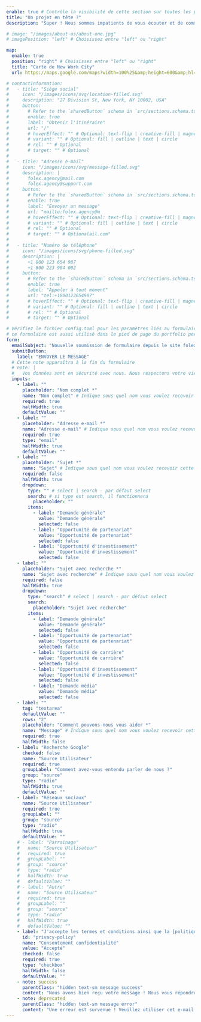 ```yaml
---
enable: true # Contrôle la visibilité de cette section sur toutes les pages où elle est utilisée
title: "Un projet en tête ?"
description: "Super ! Nous sommes impatients de vous écouter et de commencer quelque chose"

# image: "/images/about-us/about-one.jpg"
# imagePosition: "left" # Choisissez entre "left" ou "right"

map:
  enable: true
  position: "right" # Choisissez entre "left" ou "right"
  title: "Carte de New Work City"
  url: https://maps.google.com/maps?width=100%25&amp;height=600&amp;hl=fr&amp;q=1%20Grafton%20Street,%20Dublin,%20Ireland+(Mon%20Nom%20d'Entreprise)&amp;t=&amp;z=14&amp;ie=UTF8&amp;iwloc=B&amp;output=embed

# contactInformation:
#   - title: "Siège social"
#     icon: "/images/icons/svg/location-filled.svg"
#     description: "27 Division St, New York, NY 10002, USA"
#     button:
#       # Refer to the `sharedButton` schema in `src/sections.schema.ts` for all available configuration options (e.g., enable, label, url, hoverEffect, variant, icon, tag, rel, class, target, etc.)
#       enable: true
#       label: "Obtenir l'itinéraire"
#       url: "/"
#       # hoverEffect: "" # Optional: text-flip | creative-fill | magnetic | magnetic-text-flip
#       # variant: "" # Optional: fill | outline | text | circle
#       # rel: "" # Optional
#       # target: "" # Optional
#
#   - title: "Adresse e-mail"
#     icon: "/images/icons/svg/message-filled.svg"
#     description: |
#       folex.agency@mail.com
#       folex.agency@support.com
#     button:
#       # Refer to the `sharedButton` schema in `src/sections.schema.ts` for all available configuration options (e.g., enable, label, url, hoverEffect, variant, icon, tag, rel, class, target, etc.)
#       enable: true
#       label: "Envoyer un message"
#       url: "mailto:folex.agency@m
#       # hoverEffect: "" # Optional: text-flip | creative-fill | magnetic | magnetic-text-flip
#       # variant: "" # Optional: fill | outline | text | circle
#       # rel: "" # Optional
#       # target: "" # Optionalail.com"
#
#   - title: "Numéro de téléphone"
#     icon: "/images/icons/svg/phone-filled.svg"
#     description: |
#       +1 800 123 654 987
#       +1 800 223 984 002
#     button:
#       # Refer to the `sharedButton` schema in `src/sections.schema.ts` for all available configuration options (e.g., enable, label, url, hoverEffect, variant, icon, tag, rel, class, target, etc.)
#       enable: true
#       label: "Appeler à tout moment"
#       url: "tel:+1800123654987"
#       # hoverEffect: "" # Optional: text-flip | creative-fill | magnetic | magnetic-text-flip
#       # variant: "" # Optional: fill | outline | text | circle
#       # rel: "" # Optional
#       # target: "" # Optional

# Vérifiez le fichier config.toml pour les paramètres liés au formulaire
# ce formulaire est aussi utilisé dans le pied de page du portfolio personnel
form:
  emailSubject: "Nouvelle soumission de formulaire depuis le site folex" # Sujet personnalisé de l’email (valable à chaque soumission)
  submitButton:
    label: "ENVOYER LE MESSAGE"
  # Cette note apparaîtra à la fin du formulaire
  # note: |
  #   Vos données sont en sécurité avec nous. Nous respectons votre vie privée et ne partageons jamais vos informations. <br /> Lisez notre [Politique de confidentialité](/privacy-policy/).
  inputs:
    - label: ""
      placeholder: "Nom complet *"
      name: "Nom complet" # Indique sous quel nom vous voulez recevoir cette donnée
      required: true
      halfWidth: true
      defaultValue: ""
    - label: ""
      placeholder: "Adresse e-mail *"
      name: "Adresse e-mail" # Indique sous quel nom vous voulez recevoir cette donnée
      required: true
      type: "email"
      halfWidth: true
      defaultValue: ""
    - label: ""
      placeholder: "Sujet *"
      name: "Sujet" # Indique sous quel nom vous voulez recevoir cette donnée
      required: false
      halfWidth: true
      dropdown:
        type: "" # select | search - par défaut select
        search: # si type est search, il fonctionnera
          placeholder: ""
        items:
          - label: "Demande générale"
            value: "Demande générale"
            selected: false
          - label: "Opportunité de partenariat"
            value: "Opportunité de partenariat"
            selected: false
          - label: "Opportunité d'investissement"
            value: "Opportunité d'investissement"
            selected: false
    - label: ""
      placeholder: "Sujet avec recherche *"
      name: "Sujet avec recherche" # Indique sous quel nom vous voulez recevoir cette donnée
      required: false
      halfWidth: true
      dropdown:
        type: "search" # select | search - par défaut select
        search:
          placeholder: "Sujet avec recherche"
        items:
          - label: "Demande générale"
            value: "Demande générale"
            selected: false
          - label: "Opportunité de partenariat"
            value: "Opportunité de partenariat"
            selected: false
          - label: "Opportunité de carrière"
            value: "Opportunité de carrière"
            selected: false
          - label: "Opportunité d'investissement"
            value: "Opportunité d'investissement"
            selected: false
          - label: "Demande média"
            value: "Demande média"
            selected: false
    - label: ""
      tag: "textarea"
      defaultValue: ""
      rows: "2"
      placeholder: "Comment pouvons-nous vous aider *"
      name: "Message" # Indique sous quel nom vous voulez recevoir cette donnée
      required: true
      halfWidth: false
    - label: "Recherche Google"
      checked: false
      name: "Source Utilisateur"
      required: true
      groupLabel: "Comment avez-vous entendu parler de nous ?"
      group: "source"
      type: "radio"
      halfWidth: true
      defaultValue: ""
    - label: "Réseaux sociaux"
      name: "Source Utilisateur"
      required: true
      groupLabel: ""
      group: "source"
      type: "radio"
      halfWidth: true
      defaultValue: ""
    # - label: "Parrainage"
    #   name: "Source Utilisateur"
    #   required: true
    #   groupLabel: ""
    #   group: "source"
    #   type: "radio"
    #   halfWidth: true
    #   defaultValue: ""
    # - label: "Autre"
    #   name: "Source Utilisateur"
    #   required: true
    #   groupLabel: ""
    #   group: "source"
    #   type: "radio"
    #   halfWidth: true
    #   defaultValue: ""
    - label: "J'accepte les termes et conditions ainsi que la [politique de confidentialité](/contact/)."
      id: "privacy-policy"
      name: "Consentement confidentialité"
      value: "Accepté"
      checked: false
      required: true
      type: "checkbox"
      halfWidth: false
      defaultValue: ""
    - note: success
      parentClass: "hidden text-sm message success"
      content: "Nous avons bien reçu votre message ! Nous vous répondrons dès que possible."
    - note: deprecated
      parentClass: "hidden text-sm message error"
      content: "Une erreur est survenue ! Veuillez utiliser cet e-mail - [folex-astro-theme@gmail.com](mailto:folex-astro-theme@gmail.com) pour soumettre un ticket !"
---
```

